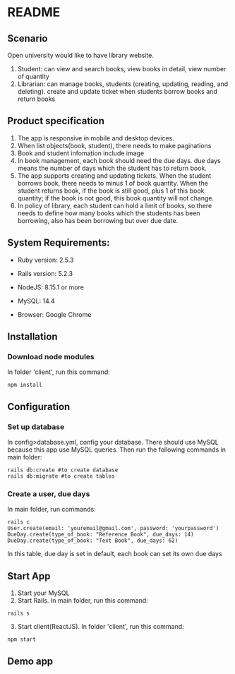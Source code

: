 # README

## Scenario
Open university would like to have library website. 
1. Student: can view and search books, view books in detail, view number of quantity
2. Librarian: can manage books, students (creating, updating, reading, and deleting). create and update ticket when students borrow books and return books

## Product specification
1. The app is responsive in mobile and desktop devices.
2. When list objects(book, student), there needs to make paginations
3. Book and student infomation include image
4. In book management, each book should need the due days. due days means the number of days which the student has to return book.
5. The app supports creating and updating tickets. When the student borrows book, there needs to minus 1 of book quantity. When the student returns book, if the book is still good, plus 1 of this book quantity; if the book is not good, this book quantity will not change.
6. In policy of library, each student can hold a limit of books, so there needs to define how many books which the students has been borrowing, also has been borrowing but over due date.
## System Requirements:

* Ruby version: 2.5.3

* Rails version: 5.2.3

* NodeJS: 8.15.1 or more

* MySQL: 14.4

* Browser: Google Chrome

## Installation

### Download node modules
In folder 'client', run this command:
```
npm install
```
## Configuration
### Set up database
In config>database.yml, config your database.
There should use MySQL because this app use MySQL queries. Then run the following commands in main folder: 
```
rails db:create #to create database
rails db:migrate #to create tables
```

### Create a user, due days
In main folder, run commands:
```
rails c
User.create(email: 'youremail@gmail.com', password: 'yourpassword')
DueDay.create(type_of_book: "Reference Book", due_days: 14)
DueDay.create(type_of_book: "Text Book", due_days: 62)
```
In this table, due day is set in default, each book can set its own due days
## Start App
1. Start your MySQL
2. Start Rails. In main folder, run this command:
```
rails s
```
3. Start client(ReactJS). In folder 'client', run this command:
```
npm start
```
## Demo app

